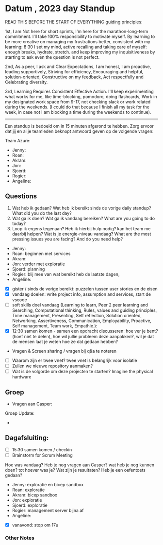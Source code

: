 # Datum , 2023 day Standup

READ THIS BEFORE THE START OF EVERYTHING
guiding principles:

1st, I am Not here for short sprints, I'm here for the marathon-long-term commitment. I'll take 100% responsibility to motivate myself. By learning to be more creative on managing my frustrations better, consistent with my learning: 8:30 I set my mind, active recalling and taking care of myself: enough breaks, hydrate, stretch. and keep improving my inquisitiveness by starting to ask even the question is not perfect.

2nd, As a peer, I ask and Clear Expectations, I am honest, I am proactive, leading supportively, Striving for efficiency, Encouraging and helpful, solution-oriented, Constructive on my feedback, Act respectfully and Celebrating diversity.

3rd, Learning Requires Consistent Effective Action. I'll keep experimenting what works for me, like time-blocking, pomodoro, doing flashcards, Work in my designated work space from 9-17, not checking slack or work related during the weekends. (I could do that because I finish all my task for the week, in case not I am blocking a time during the weekends to continue).

---

Een standup is bedoeld om in 15 minuten afgerond te hebben. Zorg ervoor dat jij en al je teamleden beknopt antwoord geven op de volgende vragen:

Team Azure:

- Jenny:
- Roan:
- Akram:
- Jon:
- Sjoerd:
- Rogier:
- Angeline:

## Questions

1. Wat heb ik gedaan? Wat heb ik bereikt sinds de vorige daily standup? What did you do the last day?
2. Wat ga ik doen? Wat ga ik vandaag bereiken? What are you going to do today?
3. Loop ik ergens tegenaan? Heb ik hierbij hulp nodig? kan het team me daarbij helpen? Wat is je energie-niveau vandaag? What are the most pressing issues you are facing? And do you need help?

- Jenny:
- Roan: beginnen met services
- Akram:
- Jon: verder met exploratie
- Sjoerd: planning
- Rogier: blij mee van wat bereikt heb de laatste dagen,
- Angeline:
- [x] gister / sinds de vorige bereikt: puzzelen tussen user stories en de eisen
- [x] vandaag doelen: write project info, assumption and services, start de vscode
- [ ] soft skills doel vandaag (Learning to learn, Peer 2 peer learning and Searching,
      Computational thinking, Rules, values and guiding principles, Time management, Presenting,
      Self reflection, Solution oriented, Networking, Assertiveness, Communication, Employability,
      Proactive, Self management, Team work, Empathie.):
- [x] 12:30 samen komen - samen een opdracht discusseren: hoe ver je bent? (hoef niet te delen), hoe wil jullie probleem deze aanpakken?, wil je dat de mensen laat je weten hoe ze dat gedaan hebben?

- Vragen & Screen sharing / vragen bij q&a te noteren
- [ ] Waarom zijn er twee vnet? twee vnet is belangrijk voor isolatie
- [ ] Zullen we nieuwe repository aanmaken?
- [ ] Wat is de volgorde om deze projecten te starten? Imagine the physical hardware

## Groep

- Vragen aan Casper:

Groep Update:

-

## Dagafsluiting:

- [ ] 15:30 samen komen / checkin
- [ ] Brainstorm for Scrum Meeting

Hoe was vandaag? Heb je nog vragen aan Casper? wat heb je nog kunnen doen? tot hoever was je? Wat zijn je resultaten? Heb je een oefentoets gedaan?

- Jenny: exploratie en bicep sandbox
- Roan: exploratie
- Akram: bicep sandbox
- Jon: exploratie
- Sjoerd: exploratie
- Rogier: management server bijna af
- Angeline:
- [x] vanavond: stop om 17u

### Other Notes
